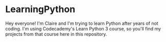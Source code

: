 # LearningPython

Hey everyone! I'm Claire and I'm trying to learn Python after years of not coding. I'm using Codecademy's Learn Python 3 course, so you'll find my projects from that course here in this repository.